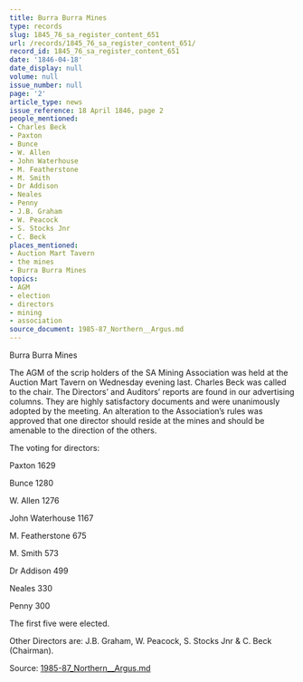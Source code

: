```yaml
---
title: Burra Burra Mines
type: records
slug: 1845_76_sa_register_content_651
url: /records/1845_76_sa_register_content_651/
record_id: 1845_76_sa_register_content_651
date: '1846-04-18'
date_display: null
volume: null
issue_number: null
page: '2'
article_type: news
issue_reference: 18 April 1846, page 2
people_mentioned:
- Charles Beck
- Paxton
- Bunce
- W. Allen
- John Waterhouse
- M. Featherstone
- M. Smith
- Dr Addison
- Neales
- Penny
- J.B. Graham
- W. Peacock
- S. Stocks Jnr
- C. Beck
places_mentioned:
- Auction Mart Tavern
- the mines
- Burra Burra Mines
topics:
- AGM
- election
- directors
- mining
- association
source_document: 1985-87_Northern__Argus.md
---
```


Burra Burra Mines

The AGM of the scrip holders of the SA Mining Association was held at the Auction Mart Tavern on Wednesday evening last.  Charles Beck was called to the chair.  The Directors’ and Auditors’ reports are found in our advertising columns.  They are highly satisfactory documents and were unanimously adopted by the meeting.  An alteration to the Association’s rules was approved that one director should reside at the mines and should be amenable to the direction of the others.

The voting for directors:

Paxton	1629

Bunce	1280

W. Allen	1276

John Waterhouse	1167

M. Featherstone	675

M. Smith	573

Dr Addison	499

Neales	330

Penny	300

The first five were elected.

Other Directors are: J.B. Graham, W. Peacock, S. Stocks Jnr & C. Beck (Chairman).

Source: [1985-87_Northern__Argus.md](/downloads/markdown/1985-87_Northern__Argus.md)
